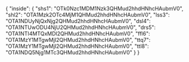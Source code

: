 {
  "inside": {
      "shs1": "OTk0Nzc1MDM1Nzk3QHMud2hhdHNhcHAubmV0",
      "shl2": "OTA1Mzk2OTc4MjM1QHMud2hhdHNhcHAubmV0",
      "lss3": "OTA1NDUyNjQxNjg2QHMud2hhdHNhcHAubmV0",
      "dsl4": "OTA1NTUwODU4NjU2QHMud2hhdHNhcHAubmV0",
      "drs5": "OTA1NTI4MTQxMDI2QHMud2hhdHNhcHAubmV0",
      "ffl6": "OTA1MzY1MTgwMjI2QHMud2hhdHNhcHAubmV0",
      "ttq7": "OTA1MzY1MTgwMjI2QHMud2hhdHNhcHAubmV0",
      "ttl8": "OTA1NDQ5Njg1MTc3QHMud2hhdHNhcHAubmV0"
  }
}
